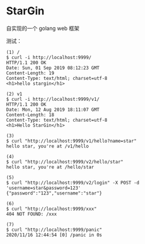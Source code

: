 # StarGin
自实现的一个 golang  web 框架


  测试：
   
    (1) /
    $ curl -i http://localhost:9999/
    HTTP/1.1 200 OK
    Date: Sun, 01 Sep 2019 08:12:23 GMT
    Content-Length: 19
    Content-Type: text/html; charset=utf-8
    <h1>hello stargin</h1>
    
    (2) v1
    $ curl -i http://localhost:9999/v1/
    HTTP/1.1 200 OK
    Date: Mon, 12 Aug 2019 18:11:07 GMT
    Content-Length: 18
    Content-Type: text/html; charset=utf-8
    <h1>Hello StarGin</h1>
    
    (3)
    $ curl "http://localhost:9999/v1/hello?name=star"
    hello star, you're at /v1/hello
    
    (4)
    $ curl "http://localhost:9999/v2/hello/star"
    hello star, you're at /hello/star
    
    (5)
    $ curl "http://localhost:9999/v2/login" -X POST -d 'username=star&password=123'
    {"password":"123","username":"star"}
    
    (6)
    $ curl "http://localhost:9999/xxx"
    404 NOT FOUND: /xxx
    
    (7)
    $ curl "http://localhost:9999/panic"
    2020/11/16 12:44:54 [0] /panic in 0s
     